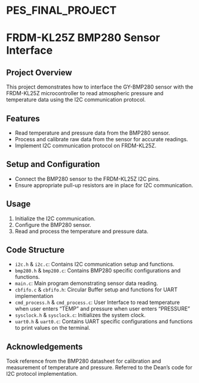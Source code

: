 # PES_FINAL_PROJECT
# FRDM-KL25Z BMP280 Sensor Interface

## Project Overview
This project demonstrates how to interface the GY-BMP280 sensor with the FRDM-KL25Z microcontroller to read atmospheric pressure and temperature data using the I2C communication protocol.

## Features
- Read temperature and pressure data from the BMP280 sensor.
- Process and calibrate raw data from the sensor for accurate readings.
- Implement I2C communication protocol on FRDM-KL25Z.

## Setup and Configuration
- Connect the BMP280 sensor to the FRDM-KL25Z I2C pins.
- Ensure appropriate pull-up resistors are in place for I2C communication.

## Usage
1. Initialize the I2C communication.
2. Configure the BMP280 sensor.
3. Read and process the temperature and pressure data.

## Code Structure
- `i2c.h` & `i2c.c`: Contains I2C communication setup and functions.
- `bmp280.h` & `bmp280.c`: Contains BMP280 specific configurations and functions.
- `main.c`: Main program demonstrating sensor data reading.
- `cbfifo.c` & `cbfifo.h`: Circular Buffer setup and functions for UART implementation
- `cmd_process.h` & `cmd_process.c`: User Interface to read temperature when user enters “TEMP” and pressure when user enters “PRESSURE”
- `sysclock.h` & `sysclock.c`: Initializes the system clock.
- `uart0.h` & `uart0.c`: Contains UART specific configurations and functions to print values on the terminal.

## Acknowledgements
Took reference from the BMP280 datasheet for calibration and measurement of temperature and pressure. Referred to the Dean’s code for I2C protocol implementation.
